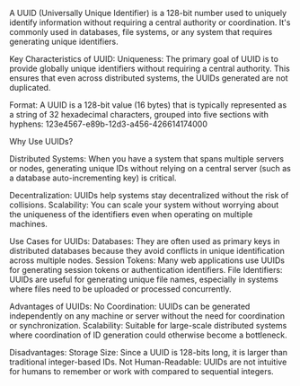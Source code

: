A UUID (Universally Unique Identifier) is a 128-bit number used to uniquely identify information without requiring a central authority or coordination.
It's commonly used in databases, file systems, or any system that requires generating unique identifiers.

Key Characteristics of UUID:
Uniqueness: The primary goal of UUID is to provide globally unique identifiers without requiring a central authority.
This ensures that even across distributed systems, the UUIDs generated are not duplicated.

Format: A UUID is a 128-bit value (16 bytes) that is typically represented as a string of 32 hexadecimal characters,
grouped into five sections with hyphens:
123e4567-e89b-12d3-a456-426614174000

Why Use UUIDs?

Distributed Systems: When you have a system that spans multiple servers or nodes,
generating unique IDs without relying on a central server (such as a database auto-incrementing key) is critical.

Decentralization: UUIDs help systems stay decentralized without the risk of collisions.
Scalability: You can scale your system without worrying about the uniqueness of the identifiers even when operating on multiple machines.

Use Cases for UUIDs:
Databases: They are often used as primary keys in distributed databases because they avoid conflicts in unique identification across multiple nodes.
Session Tokens: Many web applications use UUIDs for generating session tokens or authentication identifiers.
File Identifiers: UUIDs are useful for generating unique file names, especially in systems where files need to be uploaded or processed concurrently.

Advantages of UUIDs:
No Coordination: UUIDs can be generated independently on any machine or server without the need for coordination or synchronization.
Scalability: Suitable for large-scale distributed systems where coordination of ID generation could otherwise become a bottleneck.

Disadvantages:
Storage Size: Since a UUID is 128-bits long, it is larger than traditional integer-based IDs.
Not Human-Readable: UUIDs are not intuitive for humans to remember or work with compared to sequential integers.
